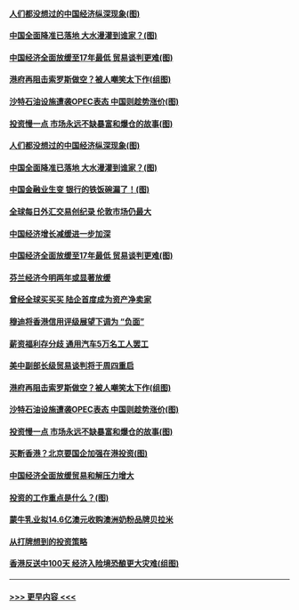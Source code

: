 #### [人们都没想过的中国经济纵深现象(图)](../pages/p5/907684.md?t=09180222) 
#### [中国全面降准已落地 大水漫灌到谁家？(图)](../pages/p5/907688.md?t=09180222) 
#### [中国经济全面放缓至17年最低 贸易谈判更难(图)](../pages/p5/907648.md?t=09180222) 
#### [港府再阻击索罗斯做空？被人嘲笑太下作(组图)](../pages/p5/907637.md?t=09180222) 
#### [沙特石油设施遭袭OPEC表态 中国则趁势涨价(图)](../pages/p5/907570.md?t=09180222) 
#### [投资慢一点 市场永远不缺暴富和爆仓的故事(图)](../pages/p5/907564.md?t=09180222) 
#### [人们都没想过的中国经济纵深现象(图)](../pages/p5/907684.md?t=09180222) 
#### [中国全面降准已落地 大水漫灌到谁家？(图)](../pages/p5/907688.md?t=09180222) 
#### [中国金融业生变 银行的铁饭碗漏了！(图)](../pages/p5/907683.md?t=09180222) 
#### [全球每日外汇交易创纪录 伦敦市场仍最大](../pages/p5/907685.md?t=09180222) 
#### [中国经济增长减缓进一步加深](../pages/p5/907649.md?t=09180222) 
#### [中国经济全面放缓至17年最低 贸易谈判更难(图)](../pages/p5/907648.md?t=09180222) 
#### [芬兰经济今明两年或显著放缓](../pages/p5/907643.md?t=09180222) 
#### [曾经全球买买买 陆企首度成为资产净卖家](../pages/p5/907641.md?t=09180222) 
#### [穆迪将香港信用评级展望下调为 “负面”](../pages/p5/907640.md?t=09180222) 
#### [薪资福利存分歧 通用汽车5万名工人罢工](../pages/p5/907639.md?t=09180222) 
#### [美中副部长级贸易谈判将于周四重启](../pages/p5/907638.md?t=09180222) 
#### [港府再阻击索罗斯做空？被人嘲笑太下作(组图)](../pages/p5/907637.md?t=09180222) 
#### [沙特石油设施遭袭OPEC表态 中国则趁势涨价(图)](../pages/p5/907570.md?t=09180222) 
#### [投资慢一点 市场永远不缺暴富和爆仓的故事(图)](../pages/p5/907564.md?t=09180222) 
#### [买断香港？北京要国企加强在港投资(图)](../pages/p5/907582.md?t=09180222) 
#### [中国经济全面放缓贸易和解压力增大](../pages/p5/907579.md?t=09180222) 
#### [投资的工作重点是什么？(图)](../pages/p5/907561.md?t=09180222) 
#### [蒙牛乳业拟14.6亿澳元收购澳洲奶粉品牌贝拉米](../pages/p5/907571.md?t=09180222) 
#### [从打牌想到的投资策略](../pages/p5/907563.md?t=09180222) 
#### [香港反送中100天 经济入险境恐酿更大灾难(组图)](../pages/p5/907533.md?t=09180222) 

----
#### [ >>> 更早内容 <<< ](../indexes/p5-earlier.md)
